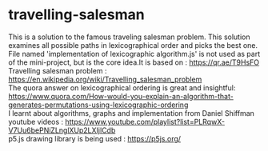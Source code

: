 # travelling-salesman

This is a solution to the famous traveling salesman problem. This solution examines all possible paths in lexicographical order and picks the best one.
</br>
File named 'implementation of lexicographic algorithm.js' is not used as part of the mini-project, but is the core idea.It is based on : https://qr.ae/T9HsFO
</br>
Travelling salesman problem : https://en.wikipedia.org/wiki/Travelling_salesman_problem
</br>
The quora answer on lexicographical ordering is great and insightful: https://www.quora.com/How-would-you-explain-an-algorithm-that-generates-permutations-using-lexicographic-ordering 
</br>
I learnt about algorithms, graphs and implementation from Daniel Shiffman youtube videos : https://www.youtube.com/playlist?list=PLRqwX-V7Uu6bePNiZLnglXUp2LXIjlCdb
</br>
p5.js drawing library is being used : https://p5js.org/

